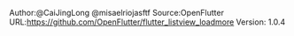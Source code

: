 Author:@CaiJingLong @misaelriojasftf
Source:OpenFlutter
URL:https://github.com/OpenFlutter/flutter_listview_loadmore
Version: 1.0.4